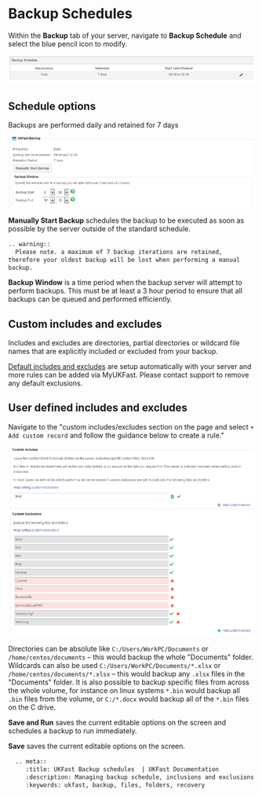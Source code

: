 # Backup Schedules

Within the **Backup** tab of your server, navigate to **Backup Schedule** and select the blue pencil icon to modify.

![connect](files/backup_schedule_1.png)

## Schedule options

Backups are performed daily and retained for 7 days

![connect](files/backup_schedule_2.png)

**Manually Start Backup** schedules the backup to be executed as soon as possible by the server outside of the standard schedule.

```eval_rst
.. warning::
  Please note. a maximum of 7 backup iterations are retained, therefore your oldest backup will be lost when performing a manual backup.
```

**Backup Window** is a time period when the backup server will attempt to perform backups. This must be at least a 3 hour period to ensure that all backups can be queued and performed efficiently.

## Custom includes and excludes

Includes and excludes are directories, partial directories or wildcard file names that are explicitly included or excluded from your backup.

[Default includes and excludes](/dr-ha/ukfast_backup/getting_started.html#Default-includes-and-excludes) are setup automatically with your server and more rules can be added via MyUKFast. Please contact support to remove any default exclusions.

## User defined includes and excludes

Navigate to the "custom includes/excludes section on the page and select `+ Add custom record` and follow the guidance below to create a rule."

![connect](files/backup_schedule_3.png)

Directories can be absolute like `C:/Users/WorkPC/Documents` or `/home/centos/documents` – this would backup the whole "Documents" folder. Wildcards can also be used `C:/Users/WorkPC/Documents/*.xlsx` or `/home/centos/documents/*.xlsx` – this would backup any `.xlsx` files in the "Documents" folder.
It is also possible to backup specific files from across the whole volume, for instance on linux systems `*.bin` would backup all `.bin` files from the volume, or `C:/*.docx` would backup all of the `*.bin` files on the C drive.

**Save and Run** saves the current editable options on the screen and schedules a backup to run immediately.

**Save** saves the current editable options on the screen.

```eval_rst
  .. meta::
     :title: UKFast Backup schedules  | UKFast Documentation
     :description: Managing backup schedule, inclusions and exclusions
     :keywords: ukfast, backup, files, folders, recovery
```
